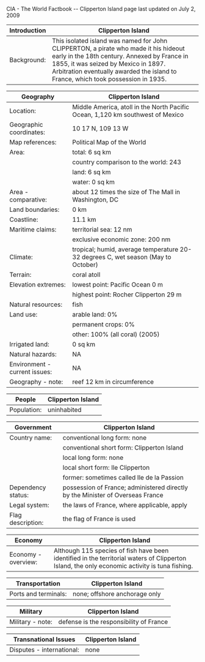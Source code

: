 CIA - The World Factbook -- Clipperton Island
page last updated on July 2, 2009


| Introduction | Clipperton Island |
| --- | --- |
| Background: | This isolated island was named for John CLIPPERTON, a pirate who made it his hideout early in the 18th century. Annexed by France in 1855, it was seized by Mexico in 1897. Arbitration eventually awarded the island to France, which took possession in 1935. |


| Geography | Clipperton Island |
| --- | --- |
| Location: | Middle America, atoll in the North Pacific Ocean, 1,120 km southwest of Mexico |
| Geographic coordinates: | 10 17 N, 109 13 W |
| Map references: | Political Map of the World |
| Area: | total: 6 sq km |
| | country comparison to the world: 243 |
| | land: 6 sq km |
| | water: 0 sq km |
| Area - comparative: | about 12 times the size of The Mall in Washington, DC |
| Land boundaries: | 0 km |
| Coastline: | 11.1 km |
| Maritime claims: | territorial sea: 12 nm |
| | exclusive economic zone: 200 nm |
| Climate: | tropical; humid, average temperature 20-32 degrees C, wet season (May to October) |
| Terrain: | coral atoll |
| Elevation extremes: | lowest point: Pacific Ocean 0 m |
| | highest point: Rocher Clipperton 29 m |
| Natural resources: | fish |
| Land use: | arable land: 0% |
| | permanent crops: 0% |
| | other: 100% (all coral) (2005) |
| Irrigated land: | 0 sq km |
| Natural hazards: | NA |
| Environment - current issues: | NA |
| Geography - note: | reef 12 km in circumference |


| People | Clipperton Island |
| --- | --- |
| Population: | uninhabited |


| Government | Clipperton Island |
| --- | --- |
| Country name: | conventional long form: none |
| | conventional short form: Clipperton Island |
| | local long form: none |
| | local short form: Ile Clipperton |
| | former: sometimes called Ile de la Passion |
| Dependency status: | possession of France; administered directly by the Minister of Overseas France |
| Legal system: | the laws of France, where applicable, apply |
| Flag description: | the flag of France is used |


| Economy | Clipperton Island |
| --- | --- |
| Economy - overview: | Although 115 species of fish have been identified in the territorial waters of Clipperton Island, the only economic activity is tuna fishing. |


| Transportation | Clipperton Island |
| --- | --- |
| Ports and terminals: | none; offshore anchorage only |


| Military | Clipperton Island |
| --- | --- |
| Military - note: | defense is the responsibility of France |


| Transnational Issues | Clipperton Island |
| --- | --- |
| Disputes - international: | none |
